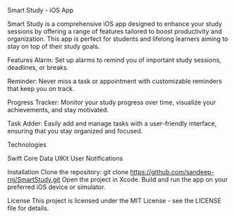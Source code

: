 Smart Study - iOS App


Smart Study is a comprehensive iOS app designed to enhance your study sessions by offering a range of features tailored to boost productivity and organization. This app is perfect for students and lifelong learners aiming to stay on top of their study goals.

Features
Alarm: Set up alarms to remind you of important study sessions, deadlines, or breaks.

Reminder: Never miss a task or appointment with customizable reminders that keep you on track.

Progress Tracker: Monitor your study progress over time, visualize your achievements, and stay motivated.

Task Adder: Easily add and manage tasks with a user-friendly interface, ensuring that you stay organized and focused.

Technologies


Swift
Core Data
UIKit
User Notifications


Installation
Clone the repository: git clone https://github.com/sandeep-rnj/SmartStudy.git
Open the project in Xcode.
Build and run the app on your preferred iOS device or simulator.


License
This project is licensed under the MIT License - see the LICENSE file for details.
